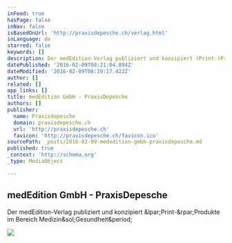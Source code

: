 ```yaml
---
inFeed: true
hasPage: false
inNav: false
isBasedOnUrl: 'http://praxisdepesche.ch/verlag.html'
inLanguage: de
starred: false
keywords: []
description: Der medEdition-Verlag publiziert und konzipiert (Print-)Produkte im Bereich Medizin/Gesundheit.
datePublished: '2016-02-09T08:21:04.894Z'
dateModified: '2016-02-09T08:19:17.422Z'
author: []
related: []
app_links: []
title: medEdition GmbH - PraxisDepesche
authors: []
publisher:
  name: Praxisdepesche
  domain: praxisdepesche.ch
  url: 'http://praxisdepesche.ch'
  favicon: 'http://praxisdepesche.ch/favicon.ico'
sourcePath: _posts/2016-02-09-mededition-gmbh-praxisdepesche.md
published: true
_context: 'http://schema.org'
_type: MediaObject

---
```

<article style=""><h1>medEdition GmbH - PraxisDepesche</h1><p>Der medEdition-Verlag publiziert und konzipiert &amp;lpar;Print-&amp;rpar;Produkte im Bereich Medizin&amp;sol;Gesundheit&amp;period;</p><img src="http://praxisdepesche.ch/files/PraxisDepesche/Content/Verlag/medEdition_rgb_big.png" /></article>